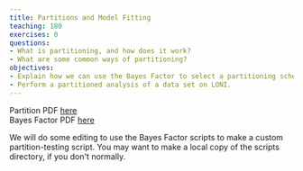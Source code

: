```yaml
---
title: Partitions and Model Fitting
teaching: 180
exercises: 0
questions:
- What is partitioning, and how does it work?
- What are some common ways of partitioning?
objectives:
- Explain how we can use the Bayes Factor to select a partitioning scheme.
- Perform a partitioned analysis of a data set on LONI.
---
```


Partition PDF [here](https://github.com/SELUSys/SELUSys2018/blob/master/partitionLab/RB_Partition_Tutorial.pdf)  
Bayes Factor PDF [here](https://github.com/SELUSys/SELUSys2018/blob/master/partitionLab/RB_BayesFactor_Tutorial.pdf)

We will do some editing to use the Bayes Factor scripts to make a custom partition-testing script. You may want to make a local copy of the scripts directory, if you don't normally.